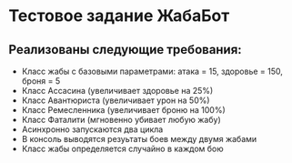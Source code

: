 # Тестовое задание ЖабаБот
## Реализованы следующие требования:
- Класс жабы с базовыми параметрами: атака = 15, здоровье = 150, броня = 5
- Класс Ассасина (увеличивает здоровье на 25%)
- Класс Авантюриста (увеличивает урон на 50%)
- Класс Ремесленника (увеличивает броню на 100%)
- Класс Фаталити (мгновенно убивает любую жабу)
- Асинхронно запускаются два цикла
- В консоль выводятся резуьтаты боев между двумя жабами
- Класс жабы определяется случайно в каждом бою 
